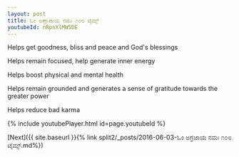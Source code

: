 ```yaml
---
layout: post
title: ಓಂ ಅಣ್ಣಾದಾಯ ನಮಃ ೧೦೮ ಟೈಮ್ಸ್
youtubeId: nRpnXlMW5DE
---
```

 
 
Helps get goodness, bliss and peace and God's blessings
 
Helps remain focused, help generate inner energy 
 
Helps boost physical and mental health 
 
Helps remain grounded and generates a sense of gratitude towards the greater power 
 
Helps reduce bad karma
 
 
 
 


{% include youtubePlayer.html id=page.youtubeId %}
 
[Next]({{ site.baseurl }}{% link  split2/_posts/2016-06-03-ಓಂ ಅಗ್ರಜಾಯ ನಮಃ ೧೦೮ ಟೈಮ್ಸ್.md%})
 
